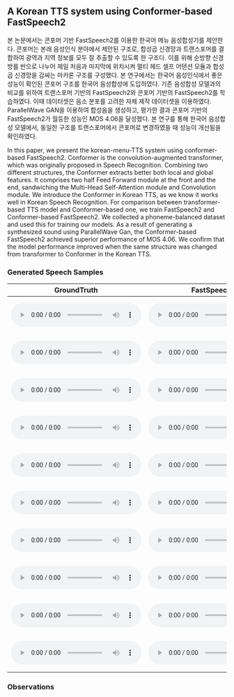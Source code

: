 ## A Korean TTS system using Conformer-based FastSpeech2

본 논문에서는 콘포머 기반 FastSpeech2를 이용한 한국어 메뉴 음성합성기를 제안한다. 콘포머는 본래 음성인식 분야에서 제안된 구조로, 합성곱 신경망과 트랜스포머를 결합하여 광역과 지역 정보를 모두 잘 추출할 수 있도록 한 구조다. 이를 위해 순방향 신경방를 반으로 나누어 제일 처음과 마지막에 위치시켜 멀티 헤드 셀프 어텐션 모듈과 합성곱 신경망을 감싸는 마카론 구조를 구성했다. 본 연구에서는 한국어 음성인식에서 좋은 성능이 확인된 콘포머 구조를 한국어 음성합성에 도입하였다. 기존 음성합성 모델과의 비교를 위하여 트랜스포머 기반의 FastSpeech2와 콘포머 기반의 FastSpeech2를 학습하였다. 이때 데이터셋은 음소 분포를 고려한 자체 제작 데이터셋을 이용하였다. ParallelWave GAN을 이용하여 합성음을 생성하고, 평가한 결과 콘포머 기반의 FastSpeech2가 월등한 성능인 MOS 4.06을 달성했다. 본 연구를 통해 한국어 음성합성 모델에서, 동일한 구조를 트랜스포머에서 콘포머로 변경하였을 때 성능이 개선됨을 확인하였다. 

In this paper, we present the korean-menu-TTS system using conformer-based FastSpeech2. Conformer is the convolution-augmented transformer, which was originally proposed in Speech Recognition. Combining two different structures, the Conformer extracts better both local and global features. It comprises two half Feed Forward module at the front and the end, sandwiching the Multi-Head Self-Attention module and Convolution module. We introduce the Conformer in Korean TTS, as we know it works well in Korean Speech Recognition. For comparison between transformer-based TTS model and Conformer-based one, we train FastSpeech2 and Conformer-based FastSpeech2. We collected a phoneme-balanced dataset and used this for training our models. As a result of generating a synthesized sound using ParallelWave Gan, the Conformer-based FastSpeech2 achieved superior performance of MOS 4.06. We confirm that the model performance improved when the same structure was changed from transformer to Conformer in the Korean TTS.

### Generated Speech Samples

| GroundTruth | FastSpeech2 | Conformer-based FastSpeech2 | Text |
| ----------- | ---------------- | ---------------- | ---- |
|   <audio src="./samples/gt/SGuniverse_09879.wav" type="audio/wav" controls="" preload=""></audio>   |   <audio src="./samples/fs/SGuniverse_09879.wav" type="audio/wav" controls="" preload=""></audio>               |  <audio src="./samples/confs/SGuniverse_09879.wav" type="audio/wav" controls="" preload=""></audio>               | <embed src="samples/text/SGuniverse_9879.txt" width="400" height="80">  |
|   <audio src="./samples/gt/SGuniverse_09904.wav" type="audio/wav" controls="" preload=""></audio>   |   <audio src="./samples/fs/SGuniverse_09904.wav" type="audio/wav" controls="" preload=""></audio>               |  <audio src="./samples/confs/SGuniverse_09904.wav" type="audio/wav" controls="" preload=""></audio>               | <embed src="samples/text/SGuniverse_9904.txt" width="400" height="80">  |
|   <audio src="./samples/gt/SGuniverse_09918.wav" type="audio/wav" controls="" preload=""></audio>   |   <audio src="./samples/fs/SGuniverse_09918.wav" type="audio/wav" controls="" preload=""></audio>               |  <audio src="./samples/confs/SGuniverse_09918.wav" type="audio/wav" controls="" preload=""></audio>               | <embed src="samples/text/SGuniverse_9918.txt" width="400" height="80">  |
|   <audio src="./samples/gt/SGuniverse_09968.wav" type="audio/wav" controls="" preload=""></audio>   |   <audio src="./samples/fs/SGuniverse_09968.wav" type="audio/wav" controls="" preload=""></audio>               |  <audio src="./samples/confs/SGuniverse_09968.wav" type="audio/wav" controls="" preload=""></audio>               | <embed src="samples/text/SGuniverse_9968.txt" width="400" height="80">  |
|   <audio src="./samples/gt/SGuniverse_09998.wav" type="audio/wav" controls="" preload=""></audio>   |   <audio src="./samples/fs/SGuniverse_09998.wav" type="audio/wav" controls="" preload=""></audio>               |  <audio src="./samples/confs/SGuniverse_09998.wav" type="audio/wav" controls="" preload=""></audio>               | <embed src="samples/text/SGuniverse_9998.txt" width="400" height="80">  |
|   <audio src="./samples/gt/SogangSpeech_22880.wav" type="audio/wav" controls="" preload=""></audio>   |   <audio src="./samples/fs/SogangSpeech_22880.wav" type="audio/wav" controls="" preload=""></audio>               |  <audio src="./samples/confs/SogangSpeech_22880.wav" type="audio/wav" controls="" preload=""></audio>               | <embed src="samples/text/SogangSpeech_22880.txt" width="400" height="80">  |
|   <audio src="./samples/gt/SogangSpeech_22886.wav" type="audio/wav" controls="" preload=""></audio>   |   <audio src="./samples/fs/SogangSpeech_22886.wav" type="audio/wav" controls="" preload=""></audio>               |  <audio src="./samples/confs/SogangSpeech_22886.wav" type="audio/wav" controls="" preload=""></audio>               | <embed src="samples/text/SogangSpeech_22886.txt" width="400" height="80">  |
|   <audio src="./samples/gt/SogangSpeech_22890.wav" type="audio/wav" controls="" preload=""></audio>   |   <audio src="./samples/fs/SogangSpeech_22890.wav" type="audio/wav" controls="" preload=""></audio>               |  <audio src="./samples/confs/SogangSpeech_22890.wav" type="audio/wav" controls="" preload=""></audio>               | <embed src="samples/text/SogangSpeech_22890.txt" width="400" height="80">  |
|   <audio src="./samples/gt/SogangSpeech_22969.wav" type="audio/wav" controls="" preload=""></audio>   |   <audio src="./samples/fs/SogangSpeech_22969.wav" type="audio/wav" controls="" preload=""></audio>               |  <audio src="./samples/confs/SogangSpeech_22969.wav" type="audio/wav" controls="" preload=""></audio>               | <embed src="samples/text/SogangSpeech_22969.txt" width="400" height="80">  |
|   <audio src="./samples/gt/SogangSpeech_22999.wav" type="audio/wav" controls="" preload=""></audio>   |   <audio src="./samples/fs/SogangSpeech_22999.wav" type="audio/wav" controls="" preload=""></audio>               |  <audio src="./samples/confs/SogangSpeech_22999.wav" type="audio/wav" controls="" preload=""></audio>               | <embed src="samples/text/SogangSpeech_22999.txt" width="400" height="80">  |
### Observations

